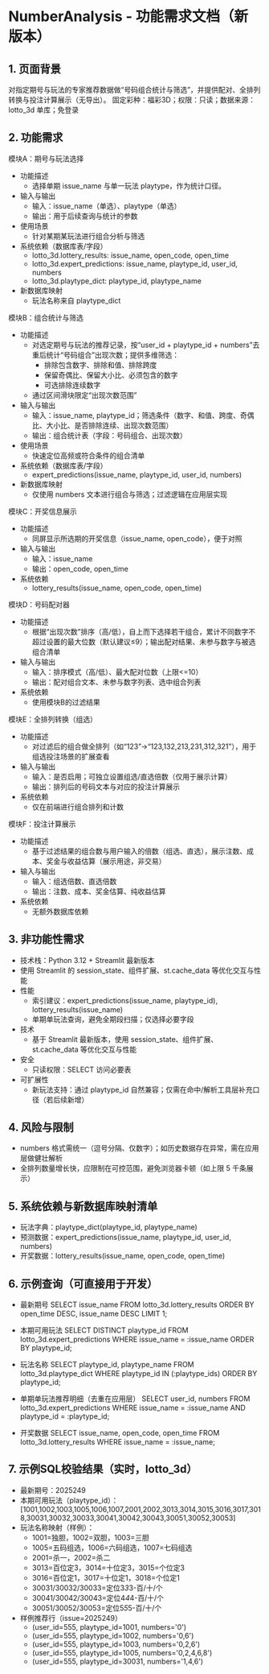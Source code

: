 # NumberAnalysis - 功能需求文档（新版本）

## 1. 页面背景
对指定期号与玩法的专家推荐数据做“号码组合统计与筛选”，并提供配对、全排列转换与投注计算展示（无导出）。
固定彩种：福彩3D；权限：只读；数据来源：lotto_3d 单库；免登录

## 2. 功能需求

模块A：期号与玩法选择
- 功能描述
  - 选择单期 issue_name 与单一玩法 playtype，作为统计口径。
- 输入与输出
  - 输入：issue_name（单选）、playtype（单选）
  - 输出：用于后续查询与统计的参数
- 使用场景
  - 针对某期某玩法进行组合分析与筛选
- 系统依赖（数据库表/字段）
  - lotto_3d.lottery_results: issue_name, open_code, open_time
  - lotto_3d.expert_predictions: issue_name, playtype_id, user_id, numbers
  - lotto_3d.playtype_dict: playtype_id, playtype_name
- 新数据库映射
  - 玩法名称来自 playtype_dict


模块B：组合统计与筛选
- 功能描述
  - 对选定期号与玩法的推荐记录，按“user_id + playtype_id + numbers”去重后统计“号码组合”出现次数；提供多维筛选：
    - 排除包含数字、排除和值、排除跨度
    - 保留奇偶比、保留大小比、必须包含的数字
    - 可选排除连续数字
  - 通过区间滑块限定“出现次数范围”
- 输入与输出
  - 输入：issue_name, playtype_id；筛选条件（数字、和值、跨度、奇偶比、大小比、是否排除连续、出现次数范围）
  - 输出：组合统计表（字段：号码组合、出现次数）
- 使用场景
  - 快速定位高频或符合条件的组合清单
- 系统依赖（数据库表/字段）
  - expert_predictions(issue_name, playtype_id, user_id, numbers)
- 新数据库映射
  - 仅使用 numbers 文本进行组合与筛选；过滤逻辑在应用层实现

模块C：开奖信息展示
- 功能描述
  - 同屏显示所选期的开奖信息（issue_name, open_code），便于对照
- 输入与输出
  - 输入：issue_name
  - 输出：open_code, open_time
- 系统依赖
  - lottery_results(issue_name, open_code, open_time)

模块D：号码配对器
- 功能描述
  - 根据“出现次数”排序（高/低），自上而下选择若干组合，累计不同数字不超过设置的最大位数（默认建议≤9）；输出配对结果、未参与数字与被选组合清单
- 输入与输出
  - 输入：排序模式（高/低）、最大配对位数（上限<=10）
  - 输出：配对组合文本、未参与数字列表、选中组合列表
- 系统依赖
  - 使用模块B的过滤结果

模块E：全排列转换（组选）
- 功能描述
  - 对过滤后的组合做全排列（如“123”→“123,132,213,231,312,321”），用于组选投注场景的扩展查看
- 输入与输出
  - 输入：是否启用；可独立设置组选/直选倍数（仅用于展示计算）
  - 输出：排列后的号码文本与对应的投注计算展示
- 系统依赖
  - 仅在前端进行组合排列和计数

模块F：投注计算展示
- 功能描述
  - 基于过滤结果的组合数与用户输入的倍数（组选、直选），展示注数、成本、奖金与收益估算（展示用途，非交易）
- 输入与输出
  - 输入：组选倍数、直选倍数
  - 输出：注数、成本、奖金估算、纯收益估算
- 系统依赖
  - 无额外数据库依赖

## 3. 非功能性需求
- 技术栈：Python 3.12 + Streamlit 最新版本
- 使用 Streamlit 的 session_state、组件扩展、st.cache_data 等优化交互与性能
- 性能
  - 索引建议：expert_predictions(issue_name, playtype_id), lottery_results(issue_name)
  - 单期单玩法查询，避免全期段扫描；仅选择必要字段
- 技术
  - 基于 Streamlit 最新版本，使用 session_state、组件扩展、st.cache_data 等优化交互与性能
- 安全
  - 只读权限：SELECT 访问必要表
- 可扩展性
  - 新玩法支持：通过 playtype_id 自然兼容；仅需在命中/解析工具层补充口径（若后续新增）

## 4. 风险与限制

- numbers 格式需统一（逗号分隔、仅数字）；如历史数据存在异常，需在应用层做健壮解析
- 全排列数量增长快，应限制在可控范围，避免浏览器卡顿（如上限 5 千条展示）

## 5. 系统依赖与新数据库映射清单
- 玩法字典：playtype_dict(playtype_id, playtype_name)
- 预测数据：expert_predictions(issue_name, playtype_id, user_id, numbers)
- 开奖数据：lottery_results(issue_name, open_code, open_time)

## 6. 示例查询（可直接用于开发）
- 最新期号
SELECT issue_name FROM lotto_3d.lottery_results ORDER BY open_time DESC, issue_name DESC LIMIT 1;

- 本期可用玩法
SELECT DISTINCT playtype_id FROM lotto_3d.expert_predictions WHERE issue_name = :issue_name ORDER BY playtype_id;

- 玩法名称
SELECT playtype_id, playtype_name FROM lotto_3d.playtype_dict WHERE playtype_id IN (:playtype_ids) ORDER BY playtype_id;

- 单期单玩法推荐明细（去重在应用层）
SELECT user_id, numbers FROM lotto_3d.expert_predictions WHERE issue_name = :issue_name AND playtype_id = :playtype_id;

- 开奖数据
SELECT issue_name, open_code, open_time FROM lotto_3d.lottery_results WHERE issue_name = :issue_name;

## 7. 示例SQL校验结果（实时，lotto_3d）
- 最新期号：2025249
- 本期可用玩法（playtype_id）：[1001,1002,1003,1005,1006,1007,2001,2002,3013,3014,3015,3016,3017,3018,30031,30032,30033,30041,30042,30043,30051,30052,30053]
- 玩法名称映射（样例）：
  - 1001=独胆，1002=双胆，1003=三胆
  - 1005=五码组选，1006=六码组选，1007=七码组选
  - 2001=杀一，2002=杀二
  - 3013=百位定3，3014=十位定3，3015=个位定3
  - 3016=百位定1，3017=十位定1，3018=个位定1
  - 30031/30032/30033=定位3*3*3-百/十/个
  - 30041/30042/30043=定位4*4*4-百/十/个
  - 30051/30052/30053=定位5*5*5-百/十/个
- 样例推荐行（issue=2025249）
  - (user_id=555, playtype_id=1001, numbers='0')
  - (user_id=555, playtype_id=1002, numbers='0,6')
  - (user_id=555, playtype_id=1003, numbers='0,2,6')
  - (user_id=555, playtype_id=1005, numbers='0,2,4,6,8')
  - (user_id=555, playtype_id=30031, numbers='1,4,6')